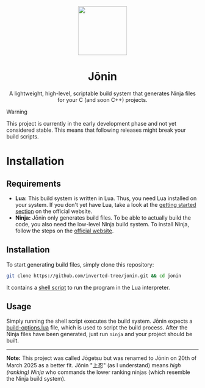 <div align="center">
    <img width="128" height="128" src="res/ninja-panda.jpg">
    <h1>Jōnin</h1>
    <p>A lightweight, high-level, scriptable build system that generates Ninja files for your C (and soon C++) projects.</p>
</div>

> [!WARNING]
> This project is currently in the early development phase and not yet considered stable. This means that following releases might break your build scripts.


# Installation
## Requirements
- **Lua:** This build system is written in Lua. Thus, you need Lua installed on your system. If you don't yet have Lua, take a look at the [getting started section](https://www.lua.org/start.html) on the official website.
- **Ninja:** Jōnin only generates build files. To be able to actually build the code, you also need the low-level Ninja build system. To install Ninja, follow the steps on the [official website](https://ninja-build.org/).

## Installation
To start generating build files, simply clone this repository:
```sh
git clone https://github.com/inverted-tree/jonin.git && cd jonin
```
It contains a [shell script](/jonin.sh) to run the program in the Lua interpreter.

## Usage
Simply running the shell script executes the build system. Jōnin expects a [build-options.lua](https://github.com/inverted-tree/jonin/blob/main/test/build-options.lua) file, which is used to script the build process. After the Ninja files have been generated, just run `ninja` and your project should be built.

---

**Note:** This project was called Jōgetsu but was renamed to Jōnin on 20th of March 2025 as a better fit. Jōnin "上忍" (as I understand) means *high (ranking) Ninja* who commands the lower ranking ninjas (which resemble the Ninja build system).

